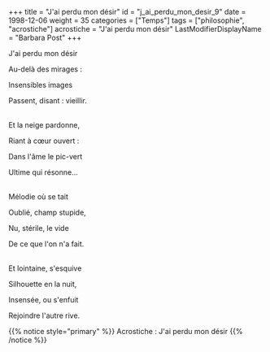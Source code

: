 +++
title = "J'ai perdu mon désir"
id = "j_ai_perdu_mon_desir_9"
date = 1998-12-06
weight = 35
categories = ["Temps"]
tags = ["philosophie", "acrostiche"]
acrostiche = "J'ai perdu mon désir"
LastModifierDisplayName = "Barbara Post"
+++

J'ai perdu mon désir

Au-delà des mirages :

Insensibles images

Passent, disant : vieillir.

 \
Et la neige pardonne,

Riant à cœur ouvert :

Dans l'âme le pic-vert

Ultime qui résonne...

 \
Mélodie où se tait

Oublié, champ stupide,

Nu, stérile, le vide

De ce que l'on n'a fait.

 \
Et lointaine, s'esquive

Silhouette en la nuit,

Insensée, ou s'enfuit

Rejoindre l'autre rive.

{{% notice style="primary" %}}
Acrostiche : J'ai perdu mon désir
{{% /notice %}}
